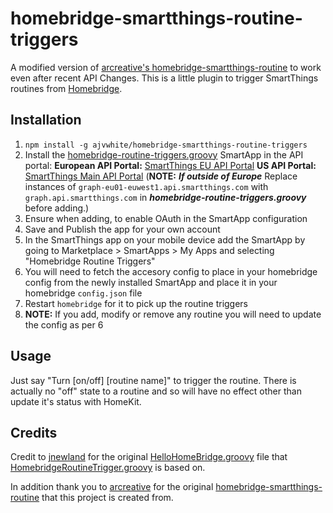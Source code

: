 # homebridge-smartthings-routine-triggers

A modified version of [arcreative's homebridge-smartthings-routine](https://github.com/arcreative/homebridge-smartthings-routine) to work
even after recent API Changes. This is a little plugin to trigger SmartThings
routines from [Homebridge](https://github.com/nfarina/homebridge).

## Installation

1. `npm install -g ajvwhite/homebridge-smartthings-routine-triggers`
2. Install the [homebridge-routine-triggers.groovy](https://github.com/ajvwhite/homebridge-smartthings-routine-triggers/tree/master/smartapps/ajvwhite/homebridge-routine-triggers.src/homebridge-routine-triggers.groovy) SmartApp in the API portal:
   **European API Portal:** [SmartThings EU API Portal](https://graph-eu01-euwest1.api.smartthings.com/)
   **US API Portal:** [SmartThings Main API Portal](https://graph.api.smartthings.com/)
   \(**NOTE:** ***If outside of Europe*** Replace instances of
   `graph-eu01-euwest1.api.smartthings.com` with `graph.api.smartthings.com` in
   ***homebridge-routine-triggers.groovy*** before adding.\)
3. Ensure when adding, to enable OAuth in the SmartApp configuration
4. Save and Publish the app for your own account
5. In the SmartThings app on your mobile device add the SmartApp by going to
   Marketplace > SmartApps > My Apps and selecting "Homebridge Routine Triggers"
6. You will need to fetch the accesory config to place in your homebridge config
  from the newly installed SmartApp and place it in your homebridge `config.json`
  file
7. Restart `homebridge` for it to pick up the routine triggers
8. **NOTE:** If you add, modify or remove any routine you will need to update the config
  as per 6

## Usage

Just say "Turn \[on/off\] \[routine name\]" to trigger the routine. There is actually no "off"
state to a routine and so will have no effect other than update it's status with HomeKit.

## Credits

Credit to [jnewland](https://github.com/jnewland) for the original [HelloHomeBridge.groovy](https://github.com/jnewland/homebridge/blob/smartthings/accessories/HelloHomeBridge.groovy) file that
[HomebridgeRoutineTrigger.groovy](HomebridgeRoutineTrigger.groovy) is based on.

In addition thank you to [arcreative](https://github.com/arcreative) for the original [homebridge-smartthings-routine](https://github.com/arcreative/homebridge-smartthings-routine)
that this project is created from.
